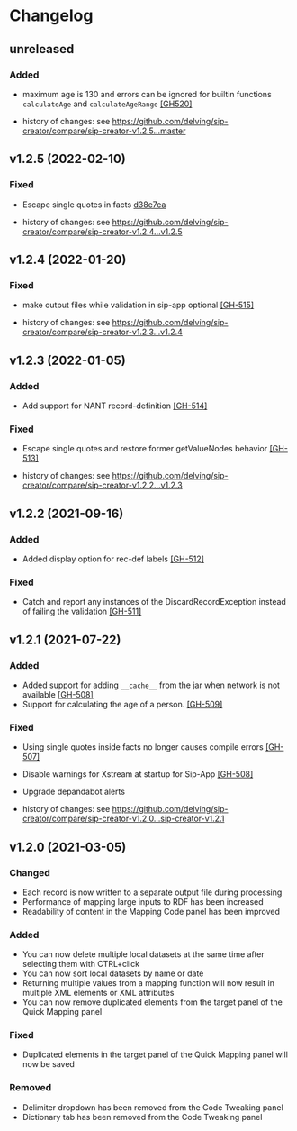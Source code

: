 # Changelog

## unreleased

### Added

-  maximum age is 130 and errors can be ignored for builtin functions `calculateAge` and `calculateAgeRange` [[GH520]](https://github.com/delving/sip-creator/pull/520) 
 
- history of changes: see https://github.com/delving/sip-creator/compare/sip-creator-v1.2.5...master

## v1.2.5 (2022-02-10)

### Fixed
 
-  Escape single quotes in facts [d38e7ea](https://github.com/delving/hub3/commit/d38e7ea00484010aa62e609b22adc0757023fb24)

- history of changes: see https://github.com/delving/sip-creator/compare/sip-creator-v1.2.4...v1.2.5

## v1.2.4 (2022-01-20)

### Fixed

- make output files while validation in sip-app optional [[GH-515]](https://github.com/delving/sip-creator/pull/515)

- history of changes: see https://github.com/delving/sip-creator/compare/sip-creator-v1.2.3...v1.2.4

## v1.2.3 (2022-01-05)

### Added

- Add support for NANT record-definition [[GH-514]](https://github.com/delving/sip-creator/pull/514)

### Fixed

- Escape single quotes and restore former getValueNodes behavior [[GH-513]](https://github.com/delving/sip-creator/pull/513)

- history of changes: see https://github.com/delving/sip-creator/compare/sip-creator-v1.2.2...v1.2.3

## v1.2.2 (2021-09-16)

### Added 

- Added display option for rec-def labels  [[GH-512]](https://github.com/delving/sip-creator/pull/512)

### Fixed

- Catch and report any instances of the DiscardRecordException instead of failing the validation [[GH-511]](https://github.com/delving/sip-creator/pull/511)

## v1.2.1 (2021-07-22)

### Added

- Added support for adding ``__cache__`` from the jar when network is not available [[GH-508]](https://github.com/delving/sip-creator/pull/508)
- Support for calculating the age of a person. [[GH-509]](https://github.com/delving/sip-creator/pull/509)

### Fixed

- Using single quotes inside facts no longer causes compile errors [[GH-507]](https://github.com/delving/sip-creator/pull/507)
- Disable warnings for Xstream at startup for Sip-App [[GH-508]](https://github.com/delving/sip-creator/pull/508)
- Upgrade depandabot alerts

- history of changes: see https://github.com/delving/sip-creator/compare/sip-creator-v1.2.0...sip-creator-v1.2.1

## v1.2.0 (2021-03-05)

### Changed
- Each record is now written to a separate output file during processing
- Performance of mapping large inputs to RDF has been increased
- Readability of content in the Mapping Code panel has been improved

### Added
- You can now delete multiple local datasets at the same time after selecting them with CTRL+click
- You can now sort local datasets by name or date
- Returning multiple values from a mapping function will now result in multiple XML elements or XML attributes
- You can now remove duplicated elements from the target panel of the Quick Mapping panel

### Fixed
- Duplicated elements in the target panel of the Quick Mapping panel will now be saved

### Removed
- Delimiter dropdown has been removed from the Code Tweaking panel
- Dictionary tab has been removed from the Code Tweaking panel
